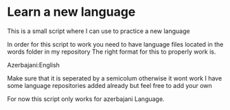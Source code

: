 # Learn a new language
This is a small script where I can use to practice a new language

In order for this script to work you need to have language files
located in the words folder in my repository
The right format for this to properly work is.

Azerbajani:English

Make sure that it is seperated by a semicolum otherwise it wont work
I have some language repositories added already but feel free to add your own

For now this script only works for azerbajani Language.
